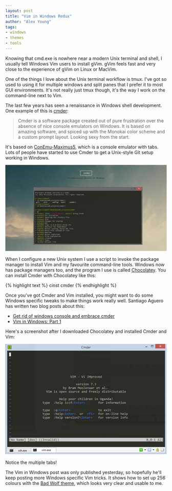 ```yaml
---
layout: post
title: "Vim in Windows Redux"
author: "Alex Young"
tags: 
- windows
- themes
- tools
---
```


Knowing that cmd.exe is nowhere near a modern Unix terminal and shell, I usually tell Windows Vim users to install gVim.  gVim feels fast and very close to the experience of gVim on Linux or MacVim.

One of the things I love about the Unix terminal workflow is tmux.  I've got so used to using it for multiple windows and split panes that I prefer it to most GUI environments.  It's not really just tmux though, it's the way I work on the command-line next to Vim.

The last few years has seen a renaissance in Windows shell development.  One example of this is [cmder](http://bliker.github.io/cmder/):

> Cmder is a software package created out of pure frustration over the absence of nice console emulators on Windows. It is based on amazing software, and spiced up with the Monokai color scheme and a custom prompt layout. Looking sexy from the start.

It's based on [ConEmu-Maximus5](https://code.google.com/p/conemu-maximus5/), which is a console emulator with tabs.  Lots of people have started to use Cmder to get a Unix-style Git setup working in Windows.

![cmder](/images/posts/cmder.png)

When I configure a new Unix system I use a script to invoke the package manager to install Vim and my favourite command-line tools.  Windows now has package managers too, and the program I use is called [Chocolatey](http://chocolatey.org/).  You can install Cmder with Chocolatey like this:

{% highlight text %}
cinst cmder
{% endhighlight %}

Once you've got Cmder and Vim installed, you might want to do some Windows specific tweaks to make things work really well.  Santiago Aguero has written two blog posts about this:

* [Get rid of windows console and embrace cmder](http://santiagoaguero.com/get-rid-of-windows-console-and-embrace-cmder/)
* [Vim in Windows: Part 1](http://santiagoaguero.com/vim-in-windows-part-1/)

Here's a screenshot after I downloaded Chocolatey and installed Cmder and Vim:

![Windows 8 Vim](/images/posts/windows8vim.png)

Notice the multiple tabs!

The Vim in Windows post was only published yesterday, so hopefully he'll keep posting more Windows specific Vim tricks.  It shows how to set up 256 colours with the [Bad Wolf theme](https://github.com/sjl/badwolf/), which looks very clear and usable to me.
